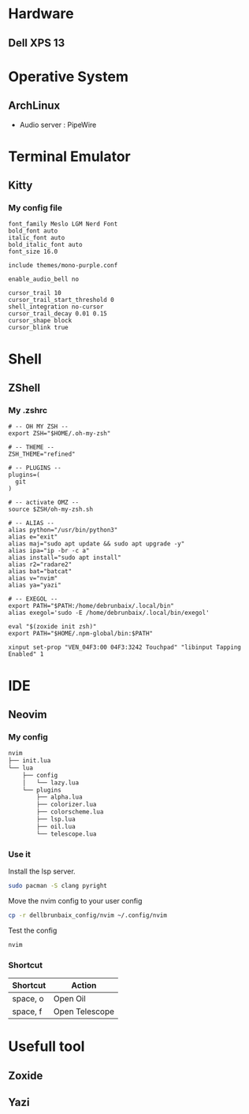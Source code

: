 # Hardware

## Dell XPS 13

# Operative System

## ArchLinux

- Audio server : PipeWire

# Terminal Emulator

## Kitty

### My config file

```config
font_family Meslo LGM Nerd Font
bold_font auto
italic_font auto
bold_italic_font auto
font_size 16.0

include themes/mono-purple.conf

enable_audio_bell no  

cursor_trail 10
cursor_trail_start_threshold 0
shell_integration no-cursor
cursor_trail_decay 0.01 0.15
cursor_shape block
cursor_blink true
```
# Shell

## ZShell

### My .zshrc

```config
# -- OH MY ZSH --
export ZSH="$HOME/.oh-my-zsh"

# -- THEME --
ZSH_THEME="refined"

# -- PLUGINS --
plugins=(
  git
)

# -- activate OMZ --
source $ZSH/oh-my-zsh.sh

# -- ALIAS --
alias python="/usr/bin/python3"
alias e="exit"
alias maj="sudo apt update && sudo apt upgrade -y"
alias ipa="ip -br -c a"
alias install="sudo apt install"
alias r2="radare2"
alias bat="batcat"
alias v="nvim"
alias ya="yazi"

# -- EXEGOL --
export PATH="$PATH:/home/debrunbaix/.local/bin"
alias exegol='sudo -E /home/debrunbaix/.local/bin/exegol'

eval "$(zoxide init zsh)"
export PATH="$HOME/.npm-global/bin:$PATH"

xinput set-prop "VEN_04F3:00 04F3:3242 Touchpad" "libinput Tapping Enabled" 1
```
# IDE

## Neovim

### My config

```bash tree
nvim
├── init.lua
└── lua
    ├── config
    │   └── lazy.lua
    └── plugins
        ├── alpha.lua
        ├── colorizer.lua
        ├── colorscheme.lua
        ├── lsp.lua
        ├── oil.lua
        └── telescope.lua
```
### Use it

Install the lsp server.

```bash
sudo pacman -S clang pyright
```

Move the nvim config to your user config

```bash
cp -r dellbrunbaix_config/nvim ~/.config/nvim
```

Test the config

```bash
nvim
```
### Shortcut

| Shortcut | Action         |
| -------- | -------------- |
| space, o | Open Oil       |
| space, f | Open Telescope |

# Usefull tool

## Zoxide

## Yazi
